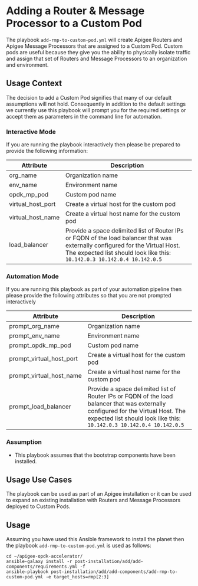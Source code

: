 # Adding a Router & Message Processor to a Custom Pod

The playbook `add-rmp-to-custom-pod.yml` will create Apigee Routers and Apigee Message Processors
that are assigned to a Custom Pod. Custom pods are useful because they give you the ability to physically isolate traffic
and assign that set of Routers and Message Processors to an organization and environment. 

## Usage Context
The decision to add a Custom Pod signifies that many of our default assumptions will not hold. Consequently in addition 
to the default settings we currently use this playbook will prompt you for the required settings or accept them as parameters
in the command line for automation. 

### Interactive Mode
If you are running the playbook interactively then please be prepared to provide the 
following information: 

|  Attribute | Description |
| --- | --- |
| org_name | Organization name |
| env_name | Environment name |
| opdk_mp_pod | Custom pod name |
| virtual_host_port | Create a virtual host for the custom pod |
| virtual_host_name | Create a virtual host name for the custom pod |
| load_balancer | Provide a space delimited list of Router IPs or FQDN of the load balancer that was externally configured for the Virtual Host. The expected list should look like this: `10.142.0.3 10.142.0.4 10.142.0.5` |

### Automation Mode

If you are running this playbook as part of your automation pipeline then please provide the following attributes so that
you are not prompted interactively

| Attribute | Description |
| --- | --- |
| prompt_org_name | Organization name |
| prompt_env_name | Environment name |
| prompt_opdk_mp_pod | Custom pod name |
| prompt_virtual_host_port | Create a virtual host for the custom pod |
| prompt_virtual_host_name | Create a virtual host name for the custom pod |
| prompt_load_balancer | Provide a space delimited list of Router IPs or FQDN of the load balancer that was externally configured for the Virtual Host. The expected list should look like this: `10.142.0.3 10.142.0.4 10.142.0.5` |

### Assumption
* This playbook assumes that the bootstrap components have been installed.

## Usage Use Cases
The playbook can be used as part of an Apigee installation or it can be used to expand an existing installation with 
Routers and Message Processors deployed to Custom Pods. 

## Usage
Assuming you have used this Ansible framework to install the planet then the playbook `add-rmp-to-custom-pod.yml` is used as follows: 

    cd ~/apigee-opdk-accelerator/
    ansible-galaxy install -r post-installation/add/add-components/requirements.yml -f
    ansible-playbook post-installation/add/add-components/add-rmp-to-custom-pod.yml -e target_hosts=rmp[2:3]


